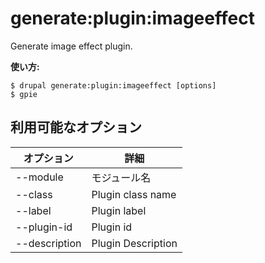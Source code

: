 # generate:plugin:imageeffect
Generate image effect plugin.

**使い方:**
```
$ drupal generate:plugin:imageeffect [options]
$ gpie  
```

## 利用可能なオプション
オプション | 詳細
-------|-------------
--module | モジュール名
--class | Plugin class name
--label | Plugin label
--plugin-id | Plugin id
--description | Plugin Description
